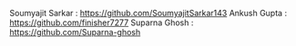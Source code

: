 Soumyajit Sarkar : https://github.com/SoumyajitSarkar143
Ankush Gupta : https://github.com/finisher7277
Suparna Ghosh : https://github.com/Suparna-ghosh
